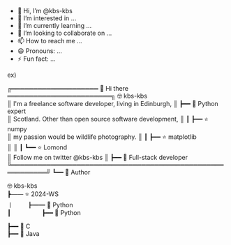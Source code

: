 - 👋 Hi, I’m @kbs-kbs
- 👀 I’m interested in ...
- 🌱 I’m currently learning ...
- 💞️ I’m looking to collaborate on ...
- 📫 How to reach me ...
- 😄 Pronouns: ...
- ⚡ Fun fact: ...

<!---
kbs-kbs/kbs-kbs is a ✨ special ✨ repository because its `README.md` (this file) appears on your GitHub profile.
You can click the Preview link to take a look at your changes.
--->

ex)

╔════════════════════ 👋 Hi there ════════════════════════╗ 🤓 kbs-kbs            
║ I'm a freelance software developer, living in Edinburgh, ║ ┣━━ 🐍 Python expert       
║ Scotland. Other than open source software development,   ║ ┃   ┣━━ ⭐ numpy            
║ my passion would be wildlife photography.                ║ ┃   ┣━━ ⭐ matplotlib    
║                                                          ║ ┃   ┗━━ ⭐ Lomond          
║ Follow me on twitter @kbs-kbs                            ║ ┣━━ 🔧 Full-stack developer
╚══════════════════════════════════════════════════════════╝ ┗━━ 📘 Author              

🤓 kbs-kbs      
┣&mdash;&mdash; ⭐ 2024-WS   
ㅣ&emsp;&emsp; ┣━━ 🐍 Python  
┃&nbsp;&nbsp;&nbsp;&nbsp;&nbsp;&nbsp;&nbsp;&nbsp;&nbsp;&nbsp;&nbsp;&nbsp;&nbsp;&nbsp;&nbsp;&nbsp;&nbsp;&nbsp;┣━━ 🐍 Python  

┣━━ 🐍 C  
┣━━ 🐍 Java  
